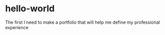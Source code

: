 # hello-world
The first
I need to make a portfolio that will help me define my professional experience 
